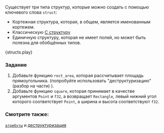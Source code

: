 Существует три типа структур, которые можно создать с помощью ключевого слова `struct`:

* Кортежная структура, которая, в общем, является именованным кортежем.
* Классическую [C структуру][c_struct]
* Единичную структуру, которая не имеет полей, но может быть полезна для обобщённых типов.

{structs.play}

### Задание

1. Добавьте функцию `rect_area`, которая рассчитывает площадь прямоугольника.
(попробуйте использовать "деструктуризацию" (разбор на части) ).
2. Добавьте функцию `square`, которая принимает в качестве аргументов `Point` и `f32`,
а возвращает `Rectangle`, левый нижний угол которого соответствует `Point`, 
а ширина и высота соответствуют `f32`.

### Смотрите также:

[`атрибуты`][attributes] и [деструктуризация][destructuring]

[attributes]: ../attribute.html
[c_struct]: https://ru.wikipedia.org/wiki/Структура_(язык_Си)
[destructuring]: ../flow_control/match/destructuring.html

